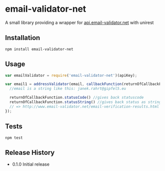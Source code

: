 email-validator-net
=========

A small library providing a wrapper for [api.email-validator.net](http://www.email-validator.net/email-address-online-verification-api.html) with unirest

## Installation
  ```shell
  npm install email-validator-net
  ```
## Usage
  ```js
  var emailValidator = require('email-validator-net')(apiKey);

  var email1 = addressValidator(email, callbackFunction(returnOfCallbackFunction){ //validates email object
    //email is a string like this: janek.rahrt@gipfel5.eu

    returnOfCallbackFunction.statusCode() //gives back statuscode
    returnOfCallbackFunction.statusString() //gives back status as string, see following
    // => http://www.email-validator.net/email-verification-results.html
  });
  ```

## Tests

  ```shell
  npm test
  ```

## Release History

* 0.1.0 Initial release
